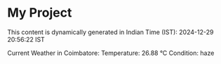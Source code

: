 # My Project

This content is dynamically generated in Indian Time (IST): 2024-12-29 20:56:22 IST


Current Weather in Coimbatore:
Temperature: 26.88 °C
Condition: haze
